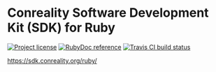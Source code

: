 Conreality Software Development Kit (SDK) for Ruby
==================================================

[![Project license](https://img.shields.io/badge/license-Public%20Domain-blue.svg)](https://unlicense.org)
[![RubyDoc reference](https://img.shields.io/badge/rubydoc-reference-blue.svg)](https://www.rubydoc.info/github/conreality/conreality.rb/master)
[![Travis CI build status](https://img.shields.io/travis/conreality/conreality.rb/master.svg)](https://travis-ci.org/conreality/conreality.rb)

https://sdk.conreality.org/ruby/
